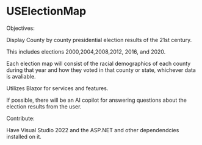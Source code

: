 # USElectionMap

Objectives:

Display County by county presidential election results of the 21st century.

This includes elections 2000,2004,2008,2012, 2016, and 2020. 

Each election map will consist of the racial demographics of each county during that year and how they voted in that county or state, whichever data is avaliable.

Utilizes Blazor for services and features.

If possible, there will be an AI copilot for answering questions about the election results from the user.

Contribute:

Have Visual Studio 2022 and the ASP.NET and other dependendcies installed on it.
